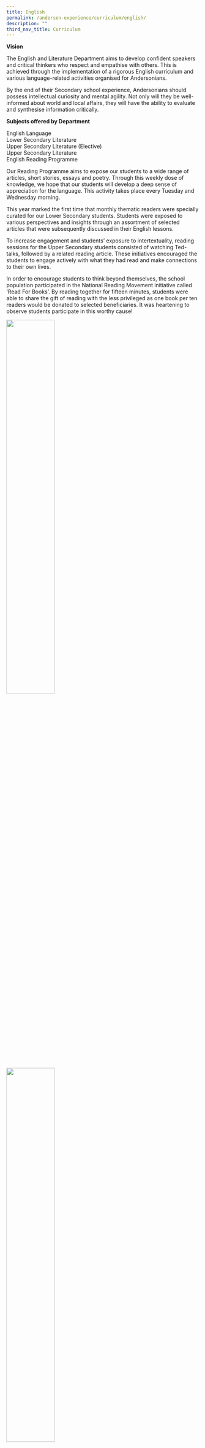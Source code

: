 ```yaml
---
title: English
permalink: /anderson-experience/curriculum/english/
description: ""
third_nav_title: Curriculum
---
```

**Vision**

The English and Literature Department aims to develop confident speakers and critical thinkers who respect and empathise with others. This is achieved through the implementation of a rigorous English curriculum and various language-related activities organised for Andersonians.

By the end of their Secondary school experience, Andersonians should possess intellectual curiosity and mental agility. Not only will they be well-informed about world and local affairs, they will have the ability to evaluate and synthesise information critically.

**Subjects offered by Department**

English Language
<br>Lower Secondary Literature
<br>Upper Secondary Literature (Elective)
<br>Upper Secondary Literature
<br>English Reading Programme 

Our Reading Programme aims to expose our students to a wide range of articles, short stories, essays and poetry. Through this weekly dose of knowledge, we hope that our students will develop a deep sense of appreciation for the language. This activity takes place every Tuesday and Wednesday morning. 

This year marked the first time that monthly thematic readers were specially curated for our Lower Secondary students. Students were exposed to various perspectives and insights through an assortment of selected articles that were subsequently discussed in their English lessons. 

To increase engagement and students’ exposure to intertextuality, reading sessions for the Upper Secondary students consisted of watching Ted-talks, followed by a related reading article.  These initiatives encouraged the students to engage actively with what they had read and make connections to their own lives. 

In order to encourage students to think beyond themselves, the school population participated in the National Reading Movement initiative called ‘Read For Books’. By reading together for fifteen minutes, students were able to share the gift of reading with the less privileged as one book per ten readers would be donated to selected beneficiaries. It was heartening to observe students participate in this worthy cause!   

<img src="/images/Students%20participating%20in%20the%20_Read%20for%20Books_%20initiative%205.jpg" 
     style="width:50%">
<img src="/images/Students%20participating%20in%20the%20_Read%20for%20Books_%20initiative%206.jpg" 
     style="width:50%">
<center> Students participating in the Read for Books Initiative </center>

**Sabbatical Book Club**

To further cultivate the joy of reading, our student, Christine Kho from 4/1 facilitated a book club session during the mid-year Sabbatical. Like-minded individuals from Secondary 1 to 3 gathered on Zoom to hear more about her book recommendations and shared more about the books they were currently reading. At the end of the session, the members of this select group spontaneously formed an informal book club to continue sharing more about the books they read!

<img src="/images/Christine%20Kho%204_1%20facilitating%20the%20Sabbatical%20Book%20Club%20Workshop%20via%20Zoom.jpeg" 
     style="width:50%">
<center> Christine Kho 4/1 facilitating the Sabbatical Book Club via Zoom </center>

**National Schools Literature Festival 2021**

The National Schools Literature Festival (NSLF) is the biggest literary festival for students in Singapore and has provided a powerful platform to deepen their passion and love for Literature as well as gain greater exposure to the world of Literature beyond the classroom. Every year, our students participate actively in the literary festival and this year was no exception. Despite the challenges faced due to the Covid-19 pandemic, our Secondary 1 and 2 students persisted and enthusiastically participated in the Choral Speaking and Book Trailer categories of the festival – creatively thinking out of the box as they prepared a virtual performance that adhered to the specified Safe Management Measures (SMM). 

In the Choral Speaking category, the team, made up of our Secondary 1 Express students, performed a choral speaking piece on the poem, "Journey of a Lifetime” by Sultana Ahmed while our Secondary 2 Express students prepared a book trailer on the play, "Don't Know, Don't Care" by Haresh Sharma. Both teams were awarded the Commendation Award – this was indeed an achievement given that both categories received over 50 entries. Congratulations to both teams! 

<img src="/images/NSLF%20-%20Flash%20Fiction%20Entry%202021.png" 
     style="width:50%">
<center>Flash Fiction Entry 2021 </center>
<img src="/images/NSLF%20-%20Enacting%20a%20scene%20from%20the%20play%20_Don_t%20Know%20Don_t%20Care_.png" 
     style="width:50%">
<center> Enacting a scene from the play, Don't Know Don't Care </center>

**Literature Debate Workshop**

During the March school holidays, our Secondary 4 Pure and Elective Literature students participated in the Debate Workshop cum Competition organised by the department. The Debate Workshop, conducted by debate coach, Mr Edwin Tham, sharpened our students' critical thinking skills and equipped them with strategies to form compelling and persuasive arguments, both of which are essential in their writing and daily lives. The workshop ended with a heated 
debate challenge between our Pure and Elective Literature students where they put into practice what they had learnt from the workshop. Congratulations to the winning teams and our best speakers!

<img src="/images/The%20Literature%20Debate%20Workshop%20with%20Coach%20Mr%20Edwin%20Tham.jpeg" 
     style="width:50%;float:left">
<img src="/images/The%20Literature%20Debate%20Workshop%20-%20Closing%20Speech%20by%20Ms%20Khoo%20Poh%20Leng%20EL_%20LIT%20HOD.jpg" 
     style="width:50%">
<center>The Literature Debate Workshop with Coach Mr Edwin Tham </center>

<img src="/images/The%20Literature%20Debate%20Competition-%20Debaters%202.jpeg" 
     style="width:50%;float:left">
<img src="/images/The%20Literature%20Debate%20Competition%20-%20Debaters.jpeg" 
     style="width:50%">
<img src="/images/Winners%20of%20the%20%20xxx%20%20From%20left%20to%20right_%20Lee%20Wei%20Xian%204_3%20Jolie%20Lin%204_4%20Chua%20Jia%20Qian%204_4.jpeg" 
     style="width:50%;float:left">
<img src="/images/Winner%20of%20Set%20Text%20Debate_%20Pure%20Lit.jpeg" 
     style="width:50%">